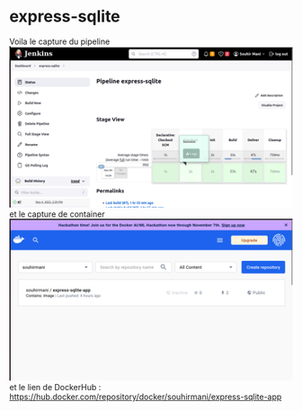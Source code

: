# express-sqlite
Voila le capture du pipeline
![text](pipeline.png)
et le capture de container
![text](containerName.png)
et le lien de DockerHub : https://hub.docker.com/repository/docker/souhirmani/express-sqlite-app
